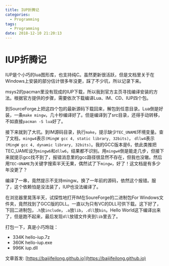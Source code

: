 ```yaml
---
title: IUP折腾记
categories:
  - Programming
tags:
  - Programming
date: 2018-12-10 21:20:13
---
```


# IUP折腾记

IUP是个小巧的lua图形库，也支持纯C。虽然更新很活跃，但是文档里关于在Windows上安装的部分估计很多年没更，踩了不少坑，所以记录下来。

msys2的pacman里没有现成的IUP下载，所以我到官方主页寻找编译安装的方法。根据官方提供的步骤，需要依次下载编译Lua、IM、CD、IUP四个包。

到SourceForge上把这四个包的最新源码下载回来，解包到任意目录。Lua倒是好装，一条`make mingw`，几十秒编译好了。但是编译到了src目录，还得手动转移，不如直接`pacman -S lua`好了。

接下来就到了大坑。到IM源码目录，执行`make`，提示缺少`TEC_UNAME`环境变量。查了文档，`mingw4`表示`(MingW gcc 4, static library, 32bits)`， `dllw4`表示`(MingW gcc 4, dynamic library, 32bits)`。我的GCC版本是6，依此类推把TEC_UAME设为`mingw6`和`dllw6`，结果都不识别。用`mingw4`倒是能走几步，但接下来就提示gcc找不到了，报错消息里的gcc路径很显然不存在，但我也没辙。然后用`TEC~UNAME`为关键字搜索半天无果，偶然试了下`mingw`，好了！这文档是有多少年没更了？

编译了一串，竟然提示不支持mingw。换了一年前的源码，依然这个报错。服了，这个依赖怕是没法装了，IUP也没法编译了。

在浏览器里晃荡半天，试探性地打开IM在SoureForge的二进制包For Windows文件夹，竟然找到了GCC版的DLL。一直以为只有VC的DLL可供下载。这下好了，下回二进制包，`.h`放`include`，`.a`放`lib`，`.dll`放`bin`。Hello World这下编译出来了，但是跑不起来，最后发现`dll`放错文件夹到`lib`里去了。

打包一下，真是小巧玲珑：
- 334K  hello-iup.7z
- 360K  hello-iup.exe
- 996K  iup.dll

<!--more-->

文章首发: [https://baijifeilong.github.io](https://baijifeilong.github.io)

